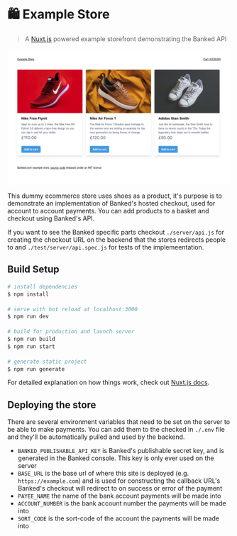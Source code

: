 # 🛍 Example Store

> A [Nuxt.js](https://nuxtjs.org/) powered example storefront demonstrating the Banked API

![](./static/images/example-store-screenshot.png)

This dummy ecommerce store uses shoes as a product, it's purpose is to demonstrate an implementation of Banked's hosted checkout, used for account to account payments. You can add products to a basket and checkout using Banked's API.

If you want to see the Banked specific parts checkout `./server/api.js` for creating the checkout URL on the backend that the stores redirects people to and `./test/server/api.spec.js` for tests of the implemeentation.

## Build Setup

``` bash
# install dependencies
$ npm install

# serve with hot reload at localhost:3000
$ npm run dev

# build for production and launch server
$ npm run build
$ npm run start

# generate static project
$ npm run generate
```

For detailed explanation on how things work, check out [Nuxt.js docs](https://nuxtjs.org).

## Deploying the store

There are several environment variables that need to be set on the server to be able to make payments. You can add them to the checked in `./.env` file and they'll be automatically pulled and used by the backend.

* `BANKED_PUBLISHABLE_API_KEY` is Banked's publishable secret key, and is generated in the Banked console. This key is only ever used on the server
* `BASE_URL` is the base url of where this site is deployed (e.g. `https://example.com`) and is used for constructing the callback URL's Banked's checkout will redirect to on success or error of the payment
* `PAYEE_NAME` the name of the bank account payments will be made into
* `ACCOUNT_NUMBER` is the bank account number the payments will be made into
* `SORT_CODE` is the sort-code of the account the payments will be made into
